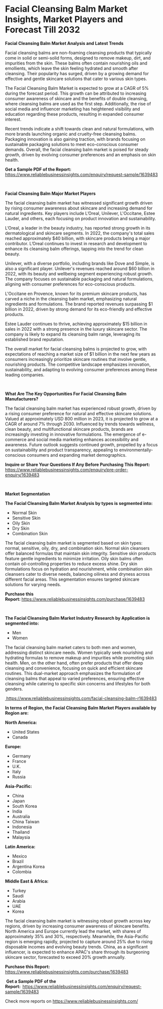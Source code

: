 <p><h1>Facial Cleansing Balm Market Insights, Market Players and Forecast Till 2032</h1></p><p><strong>Facial Cleansing Balm Market Analysis and Latest Trends</strong></p>
<p><p>Facial cleansing balms are non-foaming cleansing products that typically come in solid or semi-solid forms, designed to remove makeup, dirt, and impurities from the skin. These balms often contain nourishing oils and emollients, which leave the skin feeling hydrated and smooth after cleansing. Their popularity has surged, driven by a growing demand for effective and gentle skincare solutions that cater to various skin types.</p><p>The Facial Cleansing Balm Market is expected to grow at a CAGR of 5% during the forecast period. This growth can be attributed to increasing consumer awareness of skincare and the benefits of double cleansing, where cleansing balms are used as the first step. Additionally, the rise of social media and influencer marketing has heightened visibility and education regarding these products, resulting in expanded consumer interest.</p><p>Recent trends indicate a shift towards clean and natural formulations, with more brands launching organic and cruelty-free cleansing balms. Packaging innovation is also gaining traction, with brands focusing on sustainable packaging solutions to meet eco-conscious consumer demands. Overall, the facial cleansing balm market is poised for steady growth, driven by evolving consumer preferences and an emphasis on skin health.</p></p>
<p><strong>Get a Sample PDF of the Report:&nbsp;</strong> <a href="https://www.reliablebusinessinsights.com/enquiry/request-sample/1639483?utm_campaign=1996&utm_medium=2&utm_source=Github&utm_content=ia&utm_term=08022025&utm_id=facial-cleansing-balm">https://www.reliablebusinessinsights.com/enquiry/request-sample/1639483</a></p>
<p>&nbsp;</p>
<p><strong>Facial Cleansing Balm Major Market Players</strong></p>
<p><p>The facial cleansing balm market has witnessed significant growth driven by rising consumer awareness about skincare and increasing demand for natural ingredients. Key players include L’Oreal, Unilever, L'Occitane, Estee Lauder, and others, each focusing on product innovation and sustainability.</p><p>L’Oreal, a leader in the beauty industry, has reported strong growth in its dermatological and skincare segments. In 2022, the company's total sales reached approximately $40 billion, with skincare products being a major contributor. L’Oreal continues to invest in research and development to enhance its cleansing balm offerings, tapping into the trend for clean beauty.</p><p>Unilever, with a diverse portfolio, including brands like Dove and Simple, is also a significant player. Unilever's revenues reached around $60 billion in 2022, with its beauty and wellbeing segment experiencing robust growth. The company focuses on sustainable packaging and natural formulations, aligning with consumer preferences for eco-conscious products.</p><p>L'Occitane en Provence, known for its premium skincare products, has carved a niche in the cleansing balm market, emphasizing natural ingredients and formulations. The brand reported revenues surpassing $1 billion in 2022, driven by strong demand for its eco-friendly and effective products.</p><p>Estee Lauder continues to thrive, achieving approximately $15 billion in sales in 2022 with a strong presence in the luxury skincare sector. The company is likely to expand its cleansing balm range, leveraging its established brand reputation.</p><p>The overall market for facial cleansing balms is projected to grow, with expectations of reaching a market size of $1 billion in the next few years as consumers increasingly prioritize skincare routines that involve gentle, nourishing products. The competitive landscape emphasizes innovation, sustainability, and adapting to evolving consumer preferences among these leading companies.</p></p>
<p>&nbsp;</p>
<p><strong>What Are The Key Opportunities For Facial Cleansing Balm Manufacturers?</strong></p>
<p><p>The facial cleansing balm market has experienced robust growth, driven by a rising consumer preference for natural and effective skincare solutions. Valued at approximately USD 800 million in 2023, it is projected to grow at a CAGR of around 7% through 2030. Influenced by trends towards wellness, clean beauty, and multifunctional skincare products, brands are increasingly investing in innovative formulations. The emergence of e-commerce and social media marketing enhances accessibility and awareness. Future outlook suggests continued growth, propelled by a focus on sustainability and product transparency, appealing to environmentally-conscious consumers and expanding market demographics.</p></p>
<p><strong>Inquire or Share Your Questions If Any Before Purchasing This Report:</strong> <a href="https://www.reliablebusinessinsights.com/enquiry/pre-order-enquiry/1639483?utm_campaign=1996&utm_medium=2&utm_source=Github&utm_content=ia&utm_term=08022025&utm_id=facial-cleansing-balm">https://www.reliablebusinessinsights.com/enquiry/pre-order-enquiry/1639483</a></p>
<p>&nbsp;</p>
<p><strong>Market Segmentation</strong></p>
<p><strong>The Facial Cleansing Balm Market Analysis by types is segmented into:</strong></p>
<p><ul><li>Normal Skin</li><li>Sensitive Skin</li><li>Oily Skin</li><li>Dry Skin</li><li>Combination Skin</li></ul></p>
<p><p>The facial cleansing balm market is segmented based on skin types: normal, sensitive, oily, dry, and combination skin. Normal skin cleansers offer balanced formulas that maintain skin integrity. Sensitive skin products feature gentle ingredients to minimize irritation. Oily skin balms often contain oil-controlling properties to reduce excess shine. Dry skin formulations focus on hydration and nourishment, while combination skin cleansers cater to diverse needs, balancing oiliness and dryness across different facial areas. This segmentation ensures targeted skincare solutions for varying needs.</p></p>
<p><strong>Purchase this Report:&nbsp;</strong><a href="https://www.reliablebusinessinsights.com/purchase/1639483?utm_campaign=1996&utm_medium=2&utm_source=Github&utm_content=ia&utm_term=08022025&utm_id=facial-cleansing-balm">https://www.reliablebusinessinsights.com/purchase/1639483</a></p>
<p>&nbsp;</p>
<p><strong>The Facial Cleansing Balm Market Industry Research by Application is segmented into:</strong></p>
<p><ul><li>Men</li><li>Women</li></ul></p>
<p><p>The facial cleansing balm market caters to both men and women, addressing distinct skincare needs. Women typically seek nourishing and hydrating formulas to remove makeup and impurities while promoting skin health. Men, on the other hand, often prefer products that offer deep cleansing and convenience, focusing on quick and efficient skincare routines. This dual-market approach emphasizes the formulation of cleansing balms that appeal to varied preferences, ensuring effective cleansing while catering to specific skin concerns and lifestyles for both genders.</p></p>
<p><a href="https://www.reliablebusinessinsights.com/facial-cleansing-balm-r1639483?utm_campaign=1996&utm_medium=2&utm_source=Github&utm_content=ia&utm_term=08022025&utm_id=facial-cleansing-balm">&nbsp;https://www.reliablebusinessinsights.com/facial-cleansing-balm-r1639483</a></p>
<p><strong>In terms of Region, the Facial Cleansing Balm Market Players available by Region are:</strong></p>
<p>
    <p> <strong> North America: </strong>
        <ul>
            <li>United States</li>
            <li>Canada</li>
        </ul>
        </p> 
    <p> <strong> Europe: </strong>
        <ul>
            <li>Germany</li>
            <li>France</li>
            <li>U.K.</li>
            <li>Italy</li>
            <li>Russia</li>
        </ul>
        </p> 
    <p> <strong> Asia-Pacific: </strong>
        <ul>
            <li>China</li>
            <li>Japan</li>
            <li>South Korea</li>
            <li>India</li>
            <li>Australia</li>
            <li>China Taiwan</li>
            <li>Indonesia</li>
            <li>Thailand</li>
            <li>Malaysia</li>
        </ul>
        </p> 
    <p> <strong> Latin America: </strong>
        <ul>
            <li>Mexico</li>
            <li>Brazil</li>
            <li>Argentina Korea</li>
            <li>Colombia</li>
        </ul>
        </p> 
    <p> <strong> Middle East & Africa: </strong>
        <ul>
            <li>Turkey</li>
            <li>Saudi</li>
            <li>Arabia</li>
            <li>UAE</li>
            <li>Korea</li>
        </ul>
    </p>
    </p>
<p><p>The facial cleansing balm market is witnessing robust growth across key regions, driven by increasing consumer awareness of skincare benefits. North America and Europe currently lead the market, with shares of approximately 35% and 30%, respectively. Meanwhile, the Asia-Pacific region is emerging rapidly, projected to capture around 25% due to rising disposable incomes and evolving beauty trends. China, as a significant influencer, is expected to enhance APAC's share through its burgeoning skincare sector, forecasted to exceed 20% growth annually.</p></p>
<p><strong>Purchase this Report: </strong><a href="https://www.reliablebusinessinsights.com/purchase/1639483?utm_campaign=1996&utm_medium=2&utm_source=Github&utm_content=ia&utm_term=08022025&utm_id=facial-cleansing-balm">https://www.reliablebusinessinsights.com/purchase/1639483</a></p>
<p>&nbsp;<strong>Get a Sample PDF of the Report:&nbsp;&nbsp;</strong><a href="https://www.reliablebusinessinsights.com/enquiry/request-sample/1639483?utm_campaign=1996&utm_medium=2&utm_source=Github&utm_content=ia&utm_term=08022025&utm_id=facial-cleansing-balm">https://www.reliablebusinessinsights.com/enquiry/request-sample/1639483</a></p>
<p><strong></strong></p>
<p>Check more reports on <a href="https://www.reliablebusinessinsights.com/?utm_campaign=1996&utm_medium=2&utm_source=Github&utm_content=ia&utm_term=08022025&utm_id=facial-cleansing-balm">https://www.reliablebusinessinsights.com/</a></p>